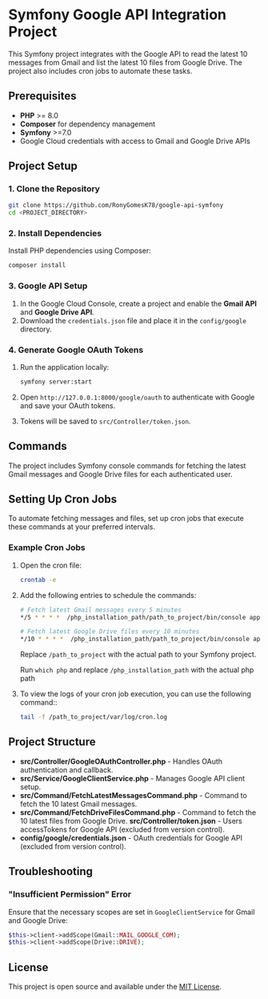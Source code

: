 
# Symfony Google API Integration Project

This Symfony project integrates with the Google API to read the latest 10 messages from Gmail and list the latest 10 files from Google Drive. The project also includes cron jobs to automate these tasks.

## Prerequisites

- **PHP** >= 8.0
- **Composer** for dependency management
- **Symfony** >=7.0
- Google Cloud credentials with access to Gmail and Google Drive APIs

## Project Setup

### 1. Clone the Repository

```bash
git clone https://github.com/RonyGomesK78/google-api-symfony
cd <PROJECT_DIRECTORY>
```

### 2. Install Dependencies

Install PHP dependencies using Composer:

```bash
composer install
```

### 3. Google API Setup

1. In the Google Cloud Console, create a project and enable the **Gmail API** and **Google Drive API**.
2. Download the `credentials.json` file and place it in the `config/google` directory.

### 4. Generate Google OAuth Tokens

1. Run the application locally:

   ```bash
   symfony server:start
   ```

2. Open `http://127.0.0.1:8000/google/oauth` to authenticate with Google and save your OAuth tokens.
3. Tokens will be saved to `src/Controller/token.json`.

## Commands

The project includes Symfony console commands for fetching the latest Gmail messages and Google Drive files for each authenticated user.

## Setting Up Cron Jobs

To automate fetching messages and files, set up cron jobs that execute these commands at your preferred intervals.

### Example Cron Jobs

1. Open the cron file:

   ```bash
   crontab -e
   ```

2. Add the following entries to schedule the commands:

   ```bash
   # Fetch latest Gmail messages every 5 minutes
   */5 * * * *  /php_installation_path/path_to_project/bin/console app:fetch-latest-messages >> /path_to_project/var/log/cron.log 2>&1

   # Fetch latest Google Drive files every 10 minutes
   */10 * * * *  /php_installation_path/path_to_project/bin/console app:fetch_drive_files >> /path_to_project/var/log/cron.log 2>&1
   ```
   Replace `/path_to_project` with the actual path to your Symfony project.

   Run `which php` and replace `/php_installation_path` with the actual php path


3. To view the logs of your cron job execution, you can use the following command::

   ```bash
   tail -f /path_to_project/var/log/cron.log
   ```

## Project Structure

- **src/Controller/GoogleOAuthController.php** - Handles OAuth authentication and callback.
- **src/Service/GoogleClientService.php** - Manages Google API client setup.
- **src/Command/FetchLatestMessagesCommand.php** - Command to fetch the 10 latest Gmail messages.
- **src/Command/FetchDriveFilesCommand.php** - Command to fetch the 10 latest files from Google Drive.
**src/Controller/token.json** - Users accessTokens for Google API (excluded from version control).
- **config/google/credentials.json** - OAuth credentials for Google API (excluded from version control).

## Troubleshooting

### "Insufficient Permission" Error

Ensure that the necessary scopes are set in `GoogleClientService` for Gmail and Google Drive:
```php
$this->client->addScope(Gmail::MAIL_GOOGLE_COM);
$this->client->addScope(Drive::DRIVE);
```

## License

This project is open source and available under the [MIT License](LICENSE).
